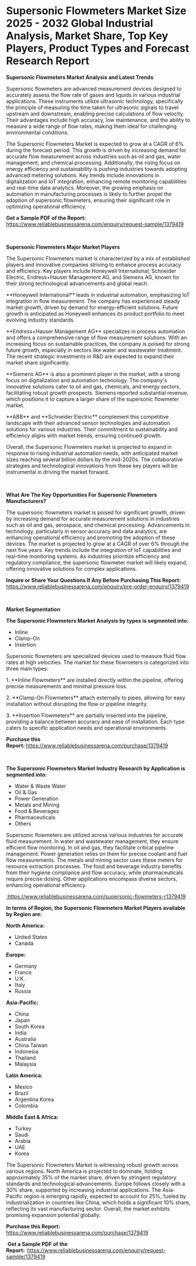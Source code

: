 <p><h1>Supersonic Flowmeters Market Size 2025 - 2032 Global Industrial Analysis, Market Share, Top Key Players, Product Types and Forecast Research Report</h1></p><p><strong>Supersonic Flowmeters Market Analysis and Latest Trends</strong></p>
<p><p>Supersonic flowmeters are advanced measurement devices designed to accurately assess the flow rate of gases and liquids in various industrial applications. These instruments utilize ultrasonic technology, specifically the principle of measuring the time taken for ultrasonic signals to travel upstream and downstream, enabling precise calculations of flow velocity. Their advantages include high accuracy, low maintenance, and the ability to measure a wide range of flow rates, making them ideal for challenging environmental conditions.</p><p>The Supersonic Flowmeters Market is expected to grow at a CAGR of 6% during the forecast period. This growth is driven by increasing demand for accurate flow measurement across industries such as oil and gas, water management, and chemical processing. Additionally, the rising focus on energy efficiency and sustainability is pushing industries towards adopting advanced metering solutions. Key trends include innovations in digitalization and IoT integration, enhancing remote monitoring capabilities and real-time data analytics. Moreover, the growing emphasis on automation in manufacturing processes is likely to further propel the adoption of supersonic flowmeters, ensuring their significant role in optimizing operational efficiency.</p></p>
<p><strong>Get a Sample PDF of the Report:&nbsp;</strong> <a href="https://www.reliablebusinessarena.com/enquiry/request-sample/1379419?utm_campaign=3067&utm_medium=2&utm_source=Github&utm_content=ia&utm_term=16042025&utm_id=supersonic-flowmeters">https://www.reliablebusinessarena.com/enquiry/request-sample/1379419</a></p>
<p>&nbsp;</p>
<p><strong>Supersonic Flowmeters Major Market Players</strong></p>
<p><p>The Supersonic Flowmeters market is characterized by a mix of established players and innovative companies striving to enhance process accuracy and efficiency. Key players include Honeywell International, Schneider Electric, Endress+Hauser Management AG, and Siemens AG, known for their strong technological advancements and global reach.</p><p>**Honeywell International** leads in industrial automation, emphasizing IoT integration in flow measurement. The company has experienced steady market growth, driven by demand for energy-efficient solutions. Future growth is anticipated as Honeywell enhances its product portfolio to meet evolving industry standards.</p><p>**Endress+Hauser Management AG** specializes in process automation and offers a comprehensive range of flow measurement solutions. With an increasing focus on sustainable practices, the company is poised for strong future growth, especially in sectors like water and wastewater treatment. The recent strategic investments in R&D are expected to expand their market share significantly.</p><p>**Siemens AG** is also a prominent player in the market, with a strong focus on digitalization and automation technology. The company's innovative solutions cater to oil and gas, chemicals, and energy sectors, facilitating robust growth prospects. Siemens reported substantial revenue, which positions it to capture a larger share of the supersonic flowmeter market.</p><p>**ABB** and **Schneider Electric** complement this competitive landscape with their advanced sensor technologies and automation solutions for various industries. Their commitment to sustainability and efficiency aligns with market trends, ensuring continued growth.</p><p>Overall, the Supersonic Flowmeters market is projected to expand in response to rising industrial automation needs, with anticipated market sizes reaching several billion dollars by the mid-2020s. The collaborative strategies and technological innovations from these key players will be instrumental in driving the market forward.</p></p>
<p>&nbsp;</p>
<p><strong>What Are The Key Opportunities For Supersonic Flowmeters Manufacturers?</strong></p>
<p><p>The supersonic flowmeters market is poised for significant growth, driven by increasing demand for accurate measurement solutions in industries such as oil and gas, aerospace, and chemical processing. Advancements in technology, particularly in sensor accuracy and data analytics, are enhancing operational efficiency and promoting the adoption of these devices. The market is projected to grow at a CAGR of over 6% through the next five years. Key trends include the integration of IoT capabilities and real-time monitoring systems. As industries prioritize efficiency and regulatory compliance, the supersonic flowmeter market will likely expand, offering innovative solutions for complex applications.</p></p>
<p><strong>Inquire or Share Your Questions If Any Before Purchasing This Report:</strong> <a href="https://www.reliablebusinessarena.com/enquiry/pre-order-enquiry/1379419?utm_campaign=3067&utm_medium=2&utm_source=Github&utm_content=ia&utm_term=16042025&utm_id=supersonic-flowmeters">https://www.reliablebusinessarena.com/enquiry/pre-order-enquiry/1379419</a></p>
<p>&nbsp;</p>
<p><strong>Market Segmentation</strong></p>
<p><strong>The Supersonic Flowmeters Market Analysis by types is segmented into:</strong></p>
<p><ul><li>Inline</li><li>Clamp-On</li><li>Insertion</li></ul></p>
<p><p>Supersonic flowmeters are specialized devices used to measure fluid flow rates at high velocities. The market for these flowmeters is categorized into three main types: </p><p>1. **Inline Flowmeters** are installed directly within the pipeline, offering precise measurements and minimal pressure loss.</p><p>   </p><p>2. **Clamp-On Flowmeters** attach externally to pipes, allowing for easy installation without disrupting the flow or pipeline integrity.</p><p>3. **Insertion Flowmeters** are partially inserted into the pipeline, providing a balance between accuracy and ease of installation. Each type caters to specific application needs and operational environments.</p></p>
<p><strong>Purchase this Report:&nbsp;</strong><a href="https://www.reliablebusinessarena.com/purchase/1379419?utm_campaign=3067&utm_medium=2&utm_source=Github&utm_content=ia&utm_term=16042025&utm_id=supersonic-flowmeters">https://www.reliablebusinessarena.com/purchase/1379419</a></p>
<p>&nbsp;</p>
<p><strong>The Supersonic Flowmeters Market Industry Research by Application is segmented into:</strong></p>
<p><ul><li>Water & Waste Water</li><li>Oil & Gas</li><li>Power Generation</li><li>Metals and Mining</li><li>Food & Beverages</li><li>Pharmaceuticals</li><li>Others</li></ul></p>
<p><p>Supersonic flowmeters are utilized across various industries for accurate fluid measurement. In water and wastewater management, they ensure efficient flow monitoring. In oil and gas, they facilitate critical pipeline management. Power generation relies on them for precise coolant and fuel flow measurements. The metals and mining sector uses these meters for resource extraction processes. The food and beverage industry benefits from their hygiene compliance and flow accuracy, while pharmaceuticals require precise dosing. Other applications encompass diverse sectors, enhancing operational efficiency.</p></p>
<p><a href="https://www.reliablebusinessarena.com/supersonic-flowmeters-r1379419?utm_campaign=3067&utm_medium=2&utm_source=Github&utm_content=ia&utm_term=16042025&utm_id=supersonic-flowmeters">&nbsp;https://www.reliablebusinessarena.com/supersonic-flowmeters-r1379419</a></p>
<p><strong>In terms of Region, the Supersonic Flowmeters Market Players available by Region are:</strong></p>
<p>
    <p> <strong> North America: </strong>
        <ul>
            <li>United States</li>
            <li>Canada</li>
        </ul>
        </p> 
    <p> <strong> Europe: </strong>
        <ul>
            <li>Germany</li>
            <li>France</li>
            <li>U.K.</li>
            <li>Italy</li>
            <li>Russia</li>
        </ul>
        </p> 
    <p> <strong> Asia-Pacific: </strong>
        <ul>
            <li>China</li>
            <li>Japan</li>
            <li>South Korea</li>
            <li>India</li>
            <li>Australia</li>
            <li>China Taiwan</li>
            <li>Indonesia</li>
            <li>Thailand</li>
            <li>Malaysia</li>
        </ul>
        </p> 
    <p> <strong> Latin America: </strong>
        <ul>
            <li>Mexico</li>
            <li>Brazil</li>
            <li>Argentina Korea</li>
            <li>Colombia</li>
        </ul>
        </p> 
    <p> <strong> Middle East & Africa: </strong>
        <ul>
            <li>Turkey</li>
            <li>Saudi</li>
            <li>Arabia</li>
            <li>UAE</li>
            <li>Korea</li>
        </ul>
    </p>
    </p>
<p><p>The Supersonic Flowmeters Market is witnessing robust growth across various regions. North America is projected to dominate, holding approximately 35% of the market share, driven by stringent regulatory standards and technological advancements. Europe follows closely with a 30% share, supported by increasing industrial applications. The Asia-Pacific region is emerging rapidly, expected to account for 25%, fueled by industrialization in countries like China, which holds a significant 10% share, reflecting its vast manufacturing sector. Overall, the market exhibits promising expansion potential globally.</p></p>
<p><strong>Purchase this Report: </strong><a href="https://www.reliablebusinessarena.com/purchase/1379419?utm_campaign=3067&utm_medium=2&utm_source=Github&utm_content=ia&utm_term=16042025&utm_id=supersonic-flowmeters">https://www.reliablebusinessarena.com/purchase/1379419</a></p>
<p>&nbsp;<strong>Get a Sample PDF of the Report:&nbsp;&nbsp;</strong><a href="https://www.reliablebusinessarena.com/enquiry/request-sample/1379419?utm_campaign=3067&utm_medium=2&utm_source=Github&utm_content=ia&utm_term=16042025&utm_id=supersonic-flowmeters">https://www.reliablebusinessarena.com/enquiry/request-sample/1379419</a></p>
<p><strong></strong></p>
<p><p></p><p></p><p></p></p>